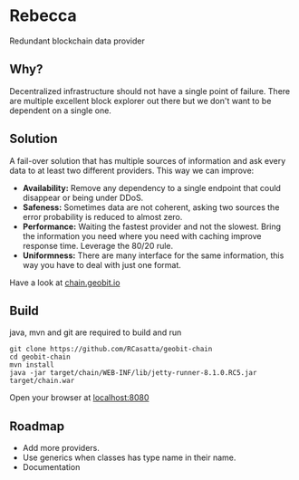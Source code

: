 # Rebecca
Redundant blockchain data provider
## Why?
Decentralized infrastructure should not have a single point of failure.
There are multiple excellent block explorer out there but we don't want to be dependent on a single one.

## Solution
A fail-over solution that has multiple sources of information and ask every data to at least two different providers.
This way we can improve:
* __Availability:__ Remove any dependency to a single endpoint that could disappear or being under DDoS.
* __Safeness:__ Sometimes data are not coherent, asking two sources the error probability is reduced to almost zero.
* __Performance:__ Waiting the fastest provider and not the slowest. Bring the information you need where you need with caching improve response time. Leverage the 80/20 rule.
* __Uniformness:__ There are many interface for the same information, this way you have to deal with just one format.

Have a look at [chain.geobit.io](http://chain.geobit.io)

## Build
java, mvn and git are required to build and run
```
git clone https://github.com/RCasatta/geobit-chain
cd geobit-chain
mvn install
java -jar target/chain/WEB-INF/lib/jetty-runner-8.1.0.RC5.jar target/chain.war
```
Open your browser at [localhost:8080](http://localhost:8080)

## Roadmap
* Add more providers.
* Use generics when classes has type name in their name.
* Documentation